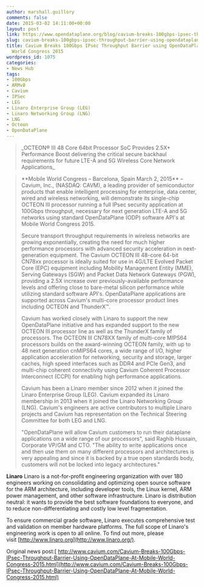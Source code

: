```yaml
---
author: marshall.guillory
comments: false
date: 2015-03-02 14:11:00+00:00
layout: post
link: https://www.opendataplane.org/blog/cavium-breaks-100gbps-ipsec-throughput-barrier-using-opendataplane-mobile-world-congress-2015/
slug: cavium-breaks-100gbps-ipsec-throughput-barrier-using-opendataplane-mobile-world-congress-2015
title: Cavium Breaks 100Gbps IPsec Throughput Barrier using OpenDataPlane™ at Mobile
  World Congress 2015
wordpress_id: 1075
categories:
- News Hub
tags:
- 100Gbps
- ARMv8
- Cavium
- IPSec
- LEG
- Linaro Enterprise Group (LEG)
- Linaro Networking Group (LNG)
- LNG
- Octeon
- OpenDataPlane
---
```


<blockquote markdown="1">
_OCTEON® III 48 Core 64bit Processor SoC Provides 2.5X+ Performance Boost delivering the critical secure backhaul requirements for future LTE-A and 5G Wireless Core Network Applications_
</blockquote>


<blockquote markdown="1">
**Mobile World Congress – Barcelona, Spain March 2, 2015** –Cavium, Inc., (NASDAQ: CAVM), a leading provider of semiconductor products that enable intelligent processing for enterprise, data center, wired and wireless networking, will demonstrate its single-chip OCTEON III processor running a full IPsec security application at 100Gbps throughput, necessary for next generation LTE-A and 5G networks using standard OpenDataPlane (ODP) software API's at Mobile World Congress 2015.

Secure transport throughput requirements in wireless networks are growing exponentially, creating the need for much higher performance processors with advanced security acceleration in next-generation equipment. The Cavium OCTEON III 48-core 64-bit CN78xx processor is ideally suited for use in 4G/LTE Evolved Packet Core (EPC) equipment including Mobility Management Entity (MME), Serving Gateways (SGW) and Packet Data Network Gateways (PGW), providing a 2.5X increase over previously-available performance levels and offering close to bare-metal silicon performance while utilizing standard software API's. OpenDataPlane applications are supported across Cavium's multi-core processor product lines including OCTEON and ThunderX™.

Cavium has worked closely with Linaro to support the new OpenDataPlane initiative and has expanded support to the new OCTEON III processor line as well as the ThunderX family of processors. The OCTEON III CN78XX family of multi-core MIPS64 processors builds on the award-winning OCTEON family, with up to 48 next generation cnMIPS64 cores, a wide range of I/O, higher application acceleration for networking, security and storage, larger caches, high speed interfaces such as DDR4 and PCIe Gen3, and multi-chip coherent connectivity using Cavium Coherent Processor Interconnect (CCPI) for enabling high performance applications.

Cavium has been a Linaro member since 2012 when it joined the Linaro Enterprise Group (LEG). Cavium expanded its Linaro membership in 2013 when it joined the Linaro Networking Group (LNG). Cavium's engineers are active contributors to multiple Linaro projects and Cavium has representation on the Technical Steering Committee for both LEG and LNG.

"OpenDataPlane will allow Cavium customers to run their dataplane applications on a wide range of our processors", said Raghib Hussain, Corporate VP/GM and CTO. "The ability to write applications once and then use them on many different processors and architectures is very appealing and since it is backed by a true open standards body, customers will not be locked into legacy architectures."
</blockquote>

**Linaro**
Linaro is a not-for-profit engineering organization with over 180 engineers working on consolidating and optimizing open source software for the ARM architecture, including developer tools, the Linux kernel, ARM power management, and other software infrastructure. Linaro is distribution neutral: it wants to provide the best software foundations to everyone, and to reduce non-differentiating and costly low level fragmentation.

To ensure commercial grade software, Linaro executes comprehensive test and validation on member hardware platforms. The full scope of Linaro's engineering work is open to all online. To find out more, please visit [http://www.linaro.org](http://www.linaro.org/).

Original news post:[ http://www.cavium.com/Cavium-Breaks-100Gbps-IPsec-Throughput-Barrier-Using-OpenDataPlane-At-Mobile-World-Congress-2015.html](http://www.cavium.com/Cavium-Breaks-100Gbps-IPsec-Throughput-Barrier-Using-OpenDataPlane-At-Mobile-World-Congress-2015.html)
